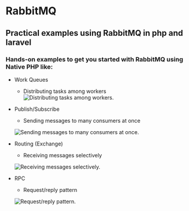 # RabbitMQ

## Practical examples using RabbitMQ in php and laravel

### Hands-on examples to get you started with RabbitMQ using Native PHP like:

- Work Queues
  - Distributing tasks among workers
  ![Distributing tasks among workers.](https://www.rabbitmq.com/img/tutorials/python-two.png)

- Publish/Subscribe
  - Sending messages to many consumers at once

  ![Sending messages to many consumers at once.](https://www.rabbitmq.com/img/tutorials/python-three.png)

- Routing (Exchange)
  - Receiving messages selectively

  ![Receiving messages selectively.](https://www.rabbitmq.com/img/tutorials/python-four.png)

- RPC
  - Request/reply pattern

  ![Request/reply pattern.](https://www.rabbitmq.com/img/tutorials/python-six.png)
